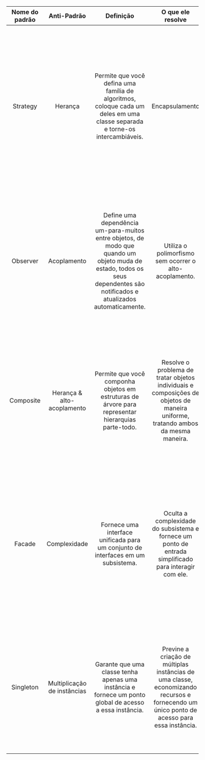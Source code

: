 | Nome do padrão | Anti-Padrão | Definição | O que ele resolve | Exemplo |
| :---: | :---: | :---: | :---: | :---: |
| Strategy | Herança | Permite que você defina uma família de algoritmos, coloque cada um deles em uma classe separada e torne-os intercambiáveis. | Encapsulamento | Uma aplicação desse padrão em Java poderia ser um sistema de ordenação, onde diferentes estratégias de ordenação (bubble sort, merge sort, etc.) são implementadas em classes separadas e podem ser trocadas dinamicamente conforme necessário. |
| Observer | Acoplamento | Define uma dependência um-para-muitos entre objetos, de modo que quando um objeto muda de estado, todos os seus dependentes são notificados e atualizados automaticamente. | Utiliza o polimorfismo sem ocorrer o alto-acoplamento. | Em Java, um exemplo seria um sistema de notificações em que várias classes (observadores) são notificadas quando um objeto de interesse (observável) sofre uma alteração de estado, como um modelo de eventos em uma interface gráfica. |
| Composite | Herança & alto-acoplamento | Permite que você componha objetos em estruturas de árvore para representar hierarquias parte-todo. | Resolve o problema de tratar objetos individuais e composições de objetos de maneira uniforme, tratando ambos da mesma maneira. | Um exemplo em Java seria a representação de uma estrutura hierárquica de componentes gráficos, onde um componente pode ser tanto um elemento simples quanto um contêiner de outros componentes. |
| Facade | Complexidade | Fornece uma interface unificada para um conjunto de interfaces em um subsistema. |  Oculta a complexidade do subsistema e fornece um ponto de entrada simplificado para interagir com ele. | Em Java, uma Facade poderia ser usada para simplificar o acesso a um sistema complexo, como uma biblioteca de funções onde a Facade oferece métodos simples que realizam operações mais complexas nos bastidores. |
| Singleton | Multiplicação de instâncias | Garante que uma classe tenha apenas uma instância e fornece um ponto global de acesso a essa instância. | Previne a criação de múltiplas instâncias de uma classe, economizando recursos e fornecendo um único ponto de acesso para essa instância. | Um exemplo comum em Java é a classe Runtime, que representa o ambiente de execução Java e é acessada através do método estático getRuntime(), garantindo que apenas uma instância dessa classe seja criada. |
